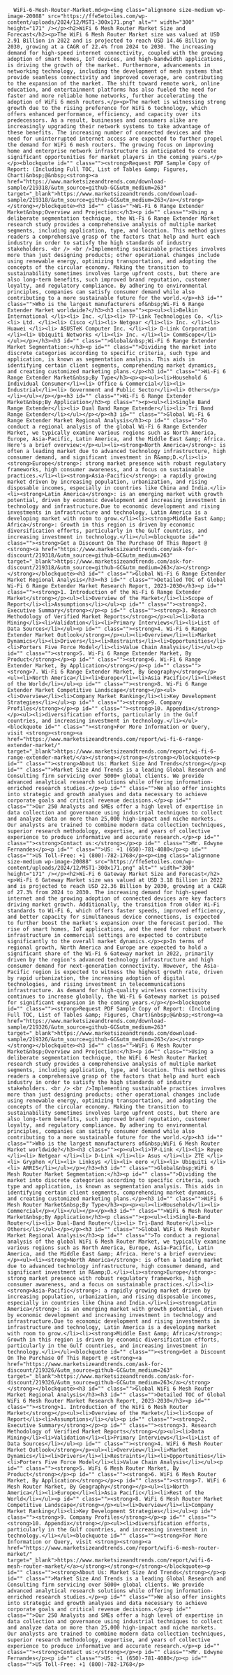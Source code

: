       WiFi-6-Mesh-Router-Market.md<p><img class="alignnone size-medium wp-image-20088" src="https://ffe5etoiles.com/wp-content/uploads/2024/12/MST1-300x171.png" alt="" width="300" height="171" /></p><h2>WiFi 6 Mesh Router Market Size and Forecast</h2><p>The WiFi 6 Mesh Router Market size was valued at USD 2.91 Billion in 2022 and is projected to reach USD 14.46 Billion by 2030, growing at a CAGR of 22.4% from 2024 to 2030. The increasing demand for high-speed internet connectivity, coupled with the growing adoption of smart homes, IoT devices, and high-bandwidth applications, is driving the growth of the market. Furthermore, advancements in networking technology, including the development of mesh systems that provide seamless connectivity and improved coverage, are contributing to the expansion of the market. The shift toward remote work, online education, and entertainment platforms has also fueled the need for faster and more reliable home networks, further accelerating the adoption of WiFi 6 mesh routers.</p><p>The market is witnessing strong growth due to the rising preference for WiFi 6 technology, which offers enhanced performance, efficiency, and capacity over its predecessors. As a result, businesses and consumers alike are increasingly upgrading their network systems to take advantage of these benefits. The increasing number of connected devices and the need for uninterrupted internet access are expected to further propel the demand for WiFi 6 mesh routers. The growing focus on improving home and enterprise network infrastructure is anticipated to create significant opportunities for market players in the coming years.</p></p><blockquote id="" class=""><strong>Request PDF Sample Copy of Report: (Including Full TOC, List of Tables &amp; Figures, Chart)&nbsp;@&nbsp;<strong><a href="https://www.marketsizeandtrends.com/download-sample/219318/&utm_source=github-GC&utm_medium=263" target="_blank">https://www.marketsizeandtrends.com/download-sample/219318/&utm_source=github-GC&utm_medium=263</a></strong></strong></blockquote><h3 id="" class="">Wi-Fi 6 Range Extender Market&nbsp;Overview and Projection:</h3><p id="" class="">Using a deliberate segmentation technique, the Wi-Fi 6 Range Extender Market research study provides a comprehensive analysis of multiple market segments, including application, type, and location. This method gives readers a comprehensive grasp of the factors that help and hurt each industry in order to satisfy the high standards of industry stakeholders. <br /> <br />Implementing sustainable practices involves more than just designing products; other operational changes include using renewable energy, optimizing transportation, and adopting the concepts of the circular economy. Making the transition to sustainability sometimes involves large upfront costs, but there are also long-term benefits, such improved brand reputation, customer loyalty, and regulatory compliance. By adhering to environmental principles, companies can satisfy consumer demand while also contributing to a more sustainable future for the world.</p><h3 id="" class="">Who is the largest manufacturers of&nbsp;Wi-Fi 6 Range Extender Market worldwide?</h3><h3 class=""><p><ul><li>Belkin International </li><li> Inc. </li><li> TP-Link Technologies Co. </li><li> Ltd. </li><li> Cisco </li><li> Netgear </li><li> Inc. </li><li> Huawei </li><li> ASUSTeK Computer Inc. </li><li> D-Link Corporation </li><li> Ubiquiti Networks </li><li> Inc. </li><li> CommScope</li></ul></p></h3><h3 id="" class="">Global&nbsp;Wi-Fi 6 Range Extender Market Segmentation:</h3><p id="" class="">Dividing the market into discrete categories according to specific criteria, such type and application, is known as segmentation analysis. This aids in identifying certain client segments, comprehending market dynamics, and creating customized marketing plans.</p><h3 id="" class="">Wi-Fi 6 Range Extender Market&nbsp;By Type</h3><p><p><ul><li>Household & Individual Consumer</li><li> Office & Commercial</li><li> Industrial</li><li> Government and Public Sector</li><li> Others</p></li></ul></p></p><h3 id="" class="">Wi-Fi 6 Range Extender Market&nbsp;By Application</h3><p class=""><p><ul><li>Single Band Range Extender</li><li> Dual Band Range Extender</li><li> Tri Band Range Extender</li></ul></p></p><h3 id="" class="">Global Wi-Fi 6 Range Extender Market Regional Analysis</h3><p id="" class="">To conduct a regional analysis of the global Wi-Fi 6 Range Extender Market, we typically examine various regions such as North America, Europe, Asia-Pacific, Latin America, and the Middle East &amp; Africa. Here's a brief overview:</p><ul><li><strong>North America</strong>: is often a leading market due to advanced technology infrastructure, high consumer demand, and significant investment in R&amp;D.</li><li><strong>Europe</strong>: strong market presence with robust regulatory frameworks, high consumer awareness, and a focus on sustainable practices.</li><li><strong>Asia-Pacific</strong>: a rapidly growing market driven by increasing population, urbanization, and rising disposable incomes, especially in countries like China and India.</li><li><strong>Latin America</strong>: is an emerging market with growth potential, driven by economic development and increasing investment in technology and infrastructure.Due to economic development and rising investments in infrastructure and technology, Latin America is a developing market with room to grow.</li><li><strong>Middle East &amp; Africa</strong>: Growth in this region is driven by economic diversification efforts, particularly in the Gulf countries, and increasing investment in technology.</li></ul><blockquote id="" class=""><strong>Get a Discount On The Purchase Of This Report @ <strong><a href="https://www.marketsizeandtrends.com/ask-for-discount/219318/&utm_source=github-GC&utm_medium=263" target="_blank">https://www.marketsizeandtrends.com/ask-for-discount/219318/&utm_source=github-GC&utm_medium=263</a></strong></strong></blockquote><h3 id="" class="">Global Wi-Fi 6 Range Extender Market Regional Analysis</h3><h3 id="" class="">Detailed TOC of Global Wi-Fi 6 Range Extender Market Research Report, 2023-2030</h3><p id="" class=""><strong>1. Introduction of the Wi-Fi 6 Range Extender Market</strong></p><ul><li>Overview of the Market</li><li>Scope of Report</li><li>Assumptions</li></ul><p id="" class=""><strong>2. Executive Summary</strong></p><p id="" class=""><strong>3. Research Methodology of Verified Market Reports</strong></p><ul><li>Data Mining</li><li>Validation</li><li>Primary Interviews</li><li>List of Data Sources</li></ul><p id="" class=""><strong>4. Wi-Fi 6 Range Extender Market Outlook</strong></p><ul><li>Overview</li><li>Market Dynamics</li><li>Drivers</li><li>Restraints</li><li>Opportunities</li><li>Porters Five Force Model</li><li>Value Chain Analysis</li></ul><p id="" class=""><strong>5. Wi-Fi 6 Range Extender Market, By Product</strong></p><p id="" class=""><strong>6. Wi-Fi 6 Range Extender Market, By Application</strong></p><p id="" class=""><strong>7. Wi-Fi 6 Range Extender Market, By Geography</strong></p><ul><li>North America</li><li>Europe</li><li>Asia Pacific</li><li>Rest of the World</li></ul><p id="" class=""><strong>8. Wi-Fi 6 Range Extender Market Competitive Landscape</strong></p><ul><li>Overview</li><li>Company Market Ranking</li><li>Key Development Strategies</li></ul><p id="" class=""><strong>9. Company Profiles</strong></p><p id="" class=""><strong>10. Appendix</strong></p><ul><li>diversification efforts, particularly in the Gulf countries, and increasing investment in technology.</li></ul><blockquote id="" class=""><strong>For More Information or Query, visit <strong><strong><a href="https://www.marketsizeandtrends.com/report/wi-fi-6-range-extender-market/" target="_blank">https://www.marketsizeandtrends.com/report/wi-fi-6-range-extender-market/</a></strong></strong></strong></blockquote><p id="" class=""><strong>About Us: Market Size And Trends</strong></p><p id="" class="">Market Size And Trends is a leading Global Research and Consulting firm servicing over 5000+ global clients. We provide advanced analytical research solutions while offering information-enriched research studies.</p><p id="" class="">We also offer insights into strategic and growth analyses and data necessary to achieve corporate goals and critical revenue decisions.</p><p id="" class="">Our 250 Analysts and SMEs offer a high level of expertise in data collection and governance using industrial techniques to collect and analyze data on more than 25,000 high-impact and niche markets. Our analysts are trained to combine modern data collection techniques, superior research methodology, expertise, and years of collective experience to produce informative and accurate research.</p><p id="" class=""><strong>Contact us:</strong></p><p id="" class="">Mr. Edwyne Fernandes</p><p id="" class="">US: +1 (650)-781-4080</p><p id="" class="">US Toll-Free: +1 (800)-782-1768</p><p><img class="alignnone size-medium wp-image-20088" src="https://ffe5etoiles.com/wp-content/uploads/2024/12/MST1-300x171.png" alt="" width="300" height="171" /></p><h2>Wi-Fi 6 Gateway Market Size and Forecast</h2><p>Wi-Fi 6 Gateway Market size was valued at USD 3.18 Billion in 2022 and is projected to reach USD 22.36 Billion by 2030, growing at a CAGR of 27.3% from 2024 to 2030. The increasing demand for high-speed internet and the growing adoption of connected devices are key factors driving market growth. Additionally, the transition from older Wi-Fi standards to Wi-Fi 6, which offers faster speeds, improved efficiency, and better capacity for simultaneous device connections, is expected to further boost the market's expansion over the forecast period. The rise of smart homes, IoT applications, and the need for robust network infrastructure in commercial settings are expected to contribute significantly to the overall market dynamics.</p><p>In terms of regional growth, North America and Europe are expected to hold a significant share of the Wi-Fi 6 Gateway market in 2022, primarily driven by the region's advanced technology infrastructure and high consumer demand for next-generation connectivity. However, the Asia-Pacific region is expected to witness the highest growth rate, driven by rapid urbanization, the increasing adoption of digital technologies, and rising investment in telecommunications infrastructure. As demand for high-quality wireless connectivity continues to increase globally, the Wi-Fi 6 Gateway market is poised for significant expansion in the coming years.</p></p><blockquote id="" class=""><strong>Request PDF Sample Copy of Report: (Including Full TOC, List of Tables &amp; Figures, Chart)&nbsp;@&nbsp;<strong><a href="https://www.marketsizeandtrends.com/download-sample/219326/&utm_source=github-GC&utm_medium=263" target="_blank">https://www.marketsizeandtrends.com/download-sample/219326/&utm_source=github-GC&utm_medium=263</a></strong></strong></blockquote><h3 id="" class="">WiFi 6 Mesh Router Market&nbsp;Overview and Projection:</h3><p id="" class="">Using a deliberate segmentation technique, the WiFi 6 Mesh Router Market research study provides a comprehensive analysis of multiple market segments, including application, type, and location. This method gives readers a comprehensive grasp of the factors that help and hurt each industry in order to satisfy the high standards of industry stakeholders. <br /> <br />Implementing sustainable practices involves more than just designing products; other operational changes include using renewable energy, optimizing transportation, and adopting the concepts of the circular economy. Making the transition to sustainability sometimes involves large upfront costs, but there are also long-term benefits, such improved brand reputation, customer loyalty, and regulatory compliance. By adhering to environmental principles, companies can satisfy consumer demand while also contributing to a more sustainable future for the world.</p><h3 id="" class="">Who is the largest manufacturers of&nbsp;WiFi 6 Mesh Router Market worldwide?</h3><h3 class=""><p><ul><li>TP-Link </li><li> Reyee </li><li> Netgear </li><li> D-Link </li><li> Asus </li><li> ZTE </li><li> Gryphon </li><li> Linksys </li><li> eero </li><li> Ubiquiti </li><li> ARRIS</li></ul></p></h3><h3 id="" class="">Global&nbsp;WiFi 6 Mesh Router Market Segmentation:</h3><p id="" class="">Dividing the market into discrete categories according to specific criteria, such type and application, is known as segmentation analysis. This aids in identifying certain client segments, comprehending market dynamics, and creating customized marketing plans.</p><h3 id="" class="">WiFi 6 Mesh Router Market&nbsp;By Type</h3><p><p><ul><li>Household</li><li> Commercial</p></li></ul></p></p><h3 id="" class="">WiFi 6 Mesh Router Market&nbsp;By Application</h3><p class=""><p><ul><li>Single-Band Router</li><li> Dual-Band Router</li><li> Tri-Band Router</li><li> Others</li></ul></p></p><h3 id="" class="">Global WiFi 6 Mesh Router Market Regional Analysis</h3><p id="" class="">To conduct a regional analysis of the global WiFi 6 Mesh Router Market, we typically examine various regions such as North America, Europe, Asia-Pacific, Latin America, and the Middle East &amp; Africa. Here's a brief overview:</p><ul><li><strong>North America</strong>: is often a leading market due to advanced technology infrastructure, high consumer demand, and significant investment in R&amp;D.</li><li><strong>Europe</strong>: strong market presence with robust regulatory frameworks, high consumer awareness, and a focus on sustainable practices.</li><li><strong>Asia-Pacific</strong>: a rapidly growing market driven by increasing population, urbanization, and rising disposable incomes, especially in countries like China and India.</li><li><strong>Latin America</strong>: is an emerging market with growth potential, driven by economic development and increasing investment in technology and infrastructure.Due to economic development and rising investments in infrastructure and technology, Latin America is a developing market with room to grow.</li><li><strong>Middle East &amp; Africa</strong>: Growth in this region is driven by economic diversification efforts, particularly in the Gulf countries, and increasing investment in technology.</li></ul><blockquote id="" class=""><strong>Get a Discount On The Purchase Of This Report @ <strong><a href="https://www.marketsizeandtrends.com/ask-for-discount/219326/&utm_source=github-GC&utm_medium=263" target="_blank">https://www.marketsizeandtrends.com/ask-for-discount/219326/&utm_source=github-GC&utm_medium=263</a></strong></strong></blockquote><h3 id="" class="">Global WiFi 6 Mesh Router Market Regional Analysis</h3><h3 id="" class="">Detailed TOC of Global WiFi 6 Mesh Router Market Research Report, 2023-2030</h3><p id="" class=""><strong>1. Introduction of the WiFi 6 Mesh Router Market</strong></p><ul><li>Overview of the Market</li><li>Scope of Report</li><li>Assumptions</li></ul><p id="" class=""><strong>2. Executive Summary</strong></p><p id="" class=""><strong>3. Research Methodology of Verified Market Reports</strong></p><ul><li>Data Mining</li><li>Validation</li><li>Primary Interviews</li><li>List of Data Sources</li></ul><p id="" class=""><strong>4. WiFi 6 Mesh Router Market Outlook</strong></p><ul><li>Overview</li><li>Market Dynamics</li><li>Drivers</li><li>Restraints</li><li>Opportunities</li><li>Porters Five Force Model</li><li>Value Chain Analysis</li></ul><p id="" class=""><strong>5. WiFi 6 Mesh Router Market, By Product</strong></p><p id="" class=""><strong>6. WiFi 6 Mesh Router Market, By Application</strong></p><p id="" class=""><strong>7. WiFi 6 Mesh Router Market, By Geography</strong></p><ul><li>North America</li><li>Europe</li><li>Asia Pacific</li><li>Rest of the World</li></ul><p id="" class=""><strong>8. WiFi 6 Mesh Router Market Competitive Landscape</strong></p><ul><li>Overview</li><li>Company Market Ranking</li><li>Key Development Strategies</li></ul><p id="" class=""><strong>9. Company Profiles</strong></p><p id="" class=""><strong>10. Appendix</strong></p><ul><li>diversification efforts, particularly in the Gulf countries, and increasing investment in technology.</li></ul><blockquote id="" class=""><strong>For More Information or Query, visit <strong><strong><a href="https://www.marketsizeandtrends.com/report/wifi-6-mesh-router-market/" target="_blank">https://www.marketsizeandtrends.com/report/wifi-6-mesh-router-market/</a></strong></strong></strong></blockquote><p id="" class=""><strong>About Us: Market Size And Trends</strong></p><p id="" class="">Market Size And Trends is a leading Global Research and Consulting firm servicing over 5000+ global clients. We provide advanced analytical research solutions while offering information-enriched research studies.</p><p id="" class="">We also offer insights into strategic and growth analyses and data necessary to achieve corporate goals and critical revenue decisions.</p><p id="" class="">Our 250 Analysts and SMEs offer a high level of expertise in data collection and governance using industrial techniques to collect and analyze data on more than 25,000 high-impact and niche markets. Our analysts are trained to combine modern data collection techniques, superior research methodology, expertise, and years of collective experience to produce informative and accurate research.</p><p id="" class=""><strong>Contact us:</strong></p><p id="" class="">Mr. Edwyne Fernandes</p><p id="" class="">US: +1 (650)-781-4080</p><p id="" class="">US Toll-Free: +1 (800)-782-1768</p>
